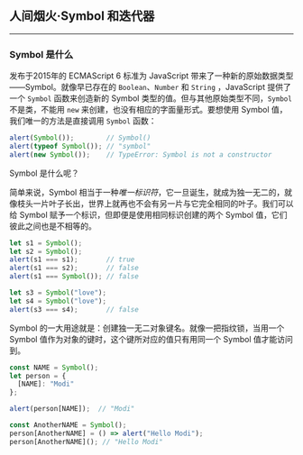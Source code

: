 ## 人间烟火·Symbol 和迭代器

---

### Symbol 是什么

发布于2015年的 ECMAScript 6 标准为 JavaScript 带来了一种新的原始数据类型——Symbol。就像早已存在的 `Boolean`、`Number` 和 `String` ，JavaScript 提供了一个 `Symbol` 函数来创造新的 Symbol 类型的值。但与其他原始类型不同，`Symbol` 不是类，不能用 `new` 来创建，也没有相应的字面量形式。要想使用 Symbol 值，我们唯一的方法是直接调用 `Symbol` 函数：

```javascript
alert(Symbol());        // Symbol()
alert(typeof Symbol()); // "symbol"
alert(new Symbol());    // TypeError: Symbol is not a constructor
```

Symbol 是什么呢？

简单来说，Symbol 相当于一种*唯一标识符*，它一旦诞生，就成为独一无二的，就像枝头一片叶子长出，世界上就再也不会有另一片与它完全相同的叶子。我们可以给 Symbol 赋予一个标识，但即便是使用相同标识创建的两个 Symbol 值，它们彼此之间也是不相等的。

```javascript
let s1 = Symbol();
let s2 = Symbol();
alert(s1 === s1);       // true
alert(s1 === s2);       // false
alert(s1 === Symbol()); // false

let s3 = Symbol("love");
let s4 = Symbol("love");
alert(s3 === s4);       // false
```

Symbol 的一大用途就是：创建独一无二对象键名。就像一把指纹锁，当用一个 Symbol 值作为对象的键时，这个键所对应的值只有用同一个 Symbol 值才能访问到。

```javascript
const NAME = Symbol();
let person = {
  [NAME]: "Modi"
};

alert(person[NAME]);  // "Modi"

const AnotherNAME = Symbol();
person[AnotherNAME] = () => alert("Hello Modi");
person[AnotherNAME](); // "Hello Modi"
```





### 

